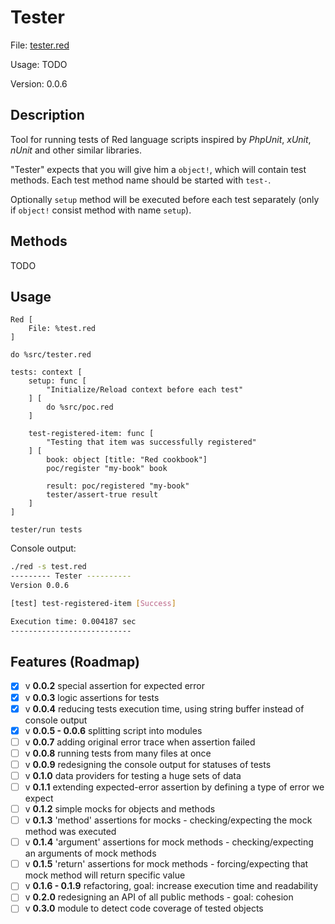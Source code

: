 # Tester 

File: [tester.red](../src/tester.red)

Usage: TODO

Version: 0.0.6

## Description

Tool for running tests of Red language scripts inspired by *PhpUnit*, *xUnit*, *nUnit* and other similar libraries.

"Tester" expects that you will give him a `object!`, which will contain test methods.
Each test method name should be started with `test-`. 

Optionally `setup` method will be executed before each test separately (only if `object!` consist method with name `setup`).

## Methods

TODO

## Usage

```red
Red [
    File: %test.red
]

do %src/tester.red

tests: context [
    setup: func [
        "Initialize/Reload context before each test"
    ] [
        do %src/poc.red
    ]

    test-registered-item: func [
        "Testing that item was successfully registered"
    ] [
        book: object [title: "Red cookbook"]
        poc/register "my-book" book
        
        result: poc/registered "my-book"
        tester/assert-true result
    ]
]

tester/run tests
```

Console output:

```bash
./red -s test.red 
--------- Tester ----------
Version 0.0.6

[test] test-registered-item [Success]

Execution time: 0.004187 sec
---------------------------
```

## Features (Roadmap)
- [x] v **0.0.2** special assertion for expected error
- [x] v **0.0.3** logic assertions for tests
- [x] v **0.0.4** reducing tests execution time, using string buffer instead of console output
- [x] v **0.0.5 - 0.0.6** splitting script into modules
- [ ] v **0.0.7** adding original error trace when assertion failed
- [ ] v **0.0.8** running tests from many files at once
- [ ] v **0.0.9** redesigning the console output for statuses of tests
- [ ] v **0.1.0** data providers for testing a huge sets of data
- [ ] v **0.1.1** extending expected-error assertion by defining a type of error we expect
- [ ] v **0.1.2** simple mocks for objects and methods
- [ ] v **0.1.3** 'method' assertions for mocks - checking/expecting the mock method was executed
- [ ] v **0.1.4** 'argument' assertions for mock methods - checking/expecting an arguments of mock methods
- [ ] v **0.1.5** 'return' assertions for mock methods - forcing/expecting that mock method will return specific value
- [ ] v **0.1.6 - 0.1.9** refactoring, goal: increase execution time and readability
- [ ] v **0.2.0** redesigning an API of all public methods - goal: cohesion
- [ ] v **0.3.0** module to detect code coverage of tested objects